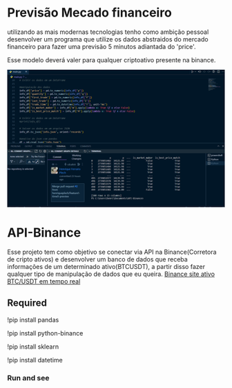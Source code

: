 # Previsão Mecado financeiro
utilizando as mais modernas tecnologias tenho como ambição pessoal desenvolver um programa que utilize os dados abstraidos do mercado financeiro para fazer uma previsão 5 minutos adiantada do 'price'.
<p>Esse modelo deverá valer para qualquer criptoativo presente na binance.</p>

<img src="imgs/Captura de tela 2023-10-26 171822.png"></img>

# API-Binance
Esse projeto tem como objetivo se conectar via API na Binance(Corretora de cripto ativos) e desenvolver um banco de dados que receba informações de um determinado ativo(BTCUSDT), a partir disso fazer qualquer tipo de manipulação de dados que eu queira.
<a href="https://www.binance.com/pt-BR/trade/BTC_USDT?theme=dark&type=spot">Binance site ativo BTC/USDT em tempo real</a>

<h2>Required</h2>

<p>!pip install pandas</p>
<p>!pip install python-binance</p>
<p>!pip install sklearn</p>
<p>!pip install datetime</p>

<h3>Run and see</h3>
